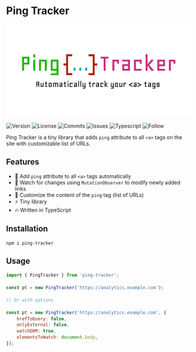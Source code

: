 # Ping Tracker

![Ping Tracker logo](.github/ping-tracker.png)

![Version](https://badgen.net/npm/v/ping-tracker)
![License](https://img.shields.io/github/license/matronator/PingTracker.svg)
![Commits](https://badgen.net/github/commits/matronator/PingTracker)
![Issues](https://img.shields.io/github/issues/matronator/PingTracker.svg)
![Typescript](https://img.shields.io/badge/TypeScript-007ACC?style=default&logo=typescript&logoColor=white)
![Follow](https://img.shields.io/github/followers/matronator.svg?style=social&label=Follow&maxAge=2592000)

Ping Tracker is a tiny library that adds `ping` attribute to all `<a>` tags on the site with customizable list of URLs.

## Features

- 🏓 Add `ping` attribute to all `<a>` tags automatically
- 👀 Watch for changes using `MutationObserver` to modify newly added links
- 📝 Customize the content of the `ping` tag (list of URLs)
- ⚡️ Tiny library
- 🔥 Written in TypeScript

## Installation

```
npm i ping-tracker
```

## Usage

```js
import { PingTracker } from 'ping-tracker';

const pt = new PingTracker('https://analytics.example.com');

// Or with options

const pt = new PingTracker('https://analytics.example.com', {
    hrefToQuery: false,
    onlyExternal: false,
    watchDOM: true,
    elementsToWatch: document.body,
});
```
